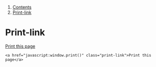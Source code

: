 <div class="breadcrumbs">
  <ol>
    <li><a href="/docs/core/contents">Contents</a></li>
    <li><a href="#">Print-link</a></li>
  </ol>
</div>

# Print-link

<a href="javascript:window.print()" class="print-link">Print this page</a>

    <a href="javascript:window.print()" class="print-link">Print this page</a>